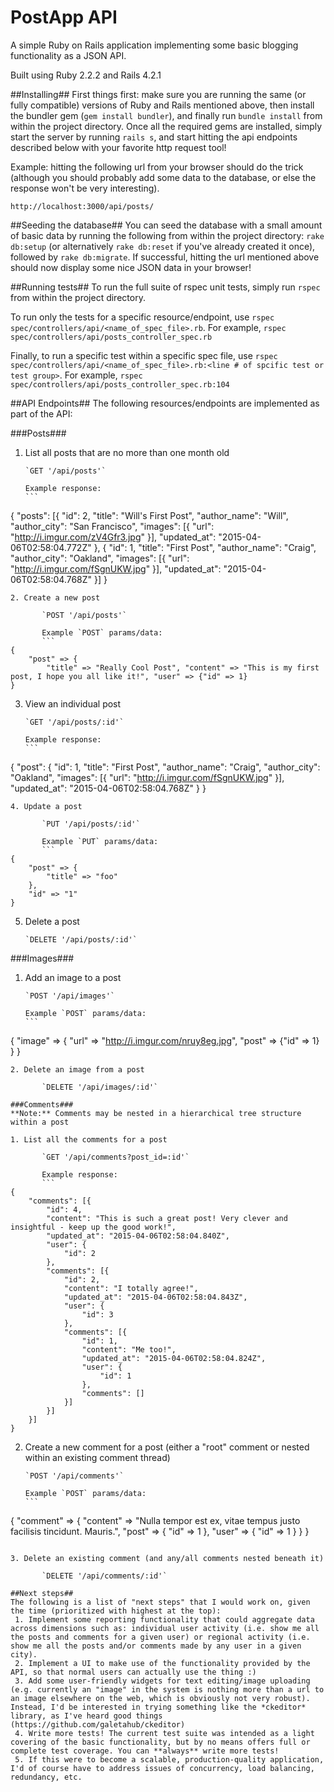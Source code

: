 # PostApp API
A simple Ruby on Rails application implementing some basic blogging functionality as a JSON API.  

Built using Ruby 2.2.2 and Rails 4.2.1

##Installing##
First things first: make sure you are running the same (or fully compatible) versions of Ruby and Rails mentioned above, then install the bundler gem (`gem install bundler`), and finally run `bundle install` from within the project directory. Once all the required gems are installed, simply start the server by running `rails s`, and start hitting the api endpoints described below with your favorite http request tool!

Example: hitting the following url from your browser should do the trick (although you should probably add some data to the database, or else the response won't be very interesting).

`http://localhost:3000/api/posts/`

##Seeding the database##
You can seed the database with a small amount of basic data by running the following from within the project directory: `rake db:setup` (or alternatively `rake db:reset` if you've already created it once), followed by `rake db:migrate`. If successful, hitting the url mentioned above should now display some nice JSON data in your browser!

##Running tests##
To run the full suite of rspec unit tests, simply run `rspec` from within the project directory. 

To run only the tests for a specific resource/endpoint, use `rspec spec/controllers/api/<name_of_spec_file>.rb`. For example, `rspec spec/controllers/api/posts_controller_spec.rb`

Finally, to run a specific test within a specific spec file, use `rspec spec/controllers/api/<name_of_spec_file>.rb:<line # of spcific test or test group>`. For example, `rspec spec/controllers/api/posts_controller_spec.rb:104`

##API Endpoints##
The following resources/endpoints are implemented as part of the API:  

###Posts###
1. List all posts that are no more than one month old  

       `GET '/api/posts'`

       Example response: 
       ```
{
    "posts": [{
        "id": 2,
        "title": "Will's First Post",
        "author_name": "Will",
        "author_city": "San Francisco",
        "images": [{
            "url": "http://i.imgur.com/zV4Gfr3.jpg"
        }],
        "updated_at": "2015-04-06T02:58:04.772Z"
    }, {
        "id": 1,
        "title": "First Post",
        "author_name": "Craig",
        "author_city": "Oakland",
        "images": [{
            "url": "http://i.imgur.com/fSgnUKW.jpg"
        }],
        "updated_at": "2015-04-06T02:58:04.768Z"
    }]
}
```
2. Create a new post

       `POST '/api/posts'`

       Example `POST` params/data:
       ```
{
    "post" => {
        "title" => "Really Cool Post", "content" => "This is my first post, I hope you all like it!", "user" => {"id" => 1}
}
```
3. View an individual post

       `GET '/api/posts/:id'`

       Example response:
       ```
{
    "post": {
        "id": 1,
        "title": "First Post",
        "author_name": "Craig",
        "author_city": "Oakland",
        "images": [{
            "url": "http://i.imgur.com/fSgnUKW.jpg"
        }],
        "updated_at": "2015-04-06T02:58:04.768Z"
    }
}
```
4. Update a post

       `PUT '/api/posts/:id'`

       Example `PUT` params/data: 
       ```
{
    "post" => {
        "title" => "foo"
    }, 
    "id" => "1"
}
```
5. Delete a post

       `DELETE '/api/posts/:id'`

###Images###
1. Add an image to a post

       `POST '/api/images'`

       Example `POST` params/data:
       ```
{
    "image" => {
        "url" => "http://i.imgur.com/nruy8eg.jpg", "post" => {"id" => 1}
    }
}
```
2. Delete an image from a post

       `DELETE '/api/images/:id'`

###Comments###
**Note:** Comments may be nested in a hierarchical tree structure within a post

1. List all the comments for a post

       `GET '/api/comments?post_id=:id'`

       Example response: 
       ```
{
    "comments": [{
        "id": 4,
        "content": "This is such a great post! Very clever and insightful - keep up the good work!",
        "updated_at": "2015-04-06T02:58:04.840Z",
        "user": {
            "id": 2
        },
        "comments": [{
            "id": 2,
            "content": "I totally agree!",
            "updated_at": "2015-04-06T02:58:04.843Z",
            "user": {
                "id": 3
            },
            "comments": [{
                "id": 1,
                "content": "Me too!",
                "updated_at": "2015-04-06T02:58:04.824Z",
                "user": {
                    "id": 1
                },
                "comments": []
            }]
        }]
    }]
}
```

2. Create a new comment for a post (either a "root" comment or nested within an existing comment thread)

       `POST '/api/comments'`

       Example `POST` params/data: 
       ```
{
    "comment" => {
        "content" => "Nulla tempor est ex, vitae tempus justo facilisis tincidunt. Mauris.",
        "post" => {
            "id" => 1
        }, 
        "user" => {
            "id" => 1
        }
    }
}
```

3. Delete an existing comment (and any/all comments nested beneath it)

       `DELETE '/api/comments/:id'`

##Next steps##
The following is a list of "next steps" that I would work on, given the time (prioritized with highest at the top):
 1. Implement some reporting functionality that could aggregate data across dimensions such as: individual user activity (i.e. show me all the posts and comments for a given user) or regional activity (i.e. show me all the posts and/or comments made by any user in a given city).
 2. Implement a UI to make use of the functionality provided by the API, so that normal users can actually use the thing :)
 3. Add some user-friendly widgets for text editing/image uploading (e.g. currently an "image" in the system is nothing more than a url to an image elsewhere on the web, which is obviously not very robust). Instead, I'd be interested in trying something like the *ckeditor* library, as I've heard good things (https://github.com/galetahub/ckeditor)
 4. Write more tests! The current test suite was intended as a light covering of the basic functionality, but by no means offers full or complete test coverage. You can **always** write more tests!
 5. If this were to become a scalable, production-quality application, I'd of course have to address issues of concurrency, load balancing, redundancy, etc. 
